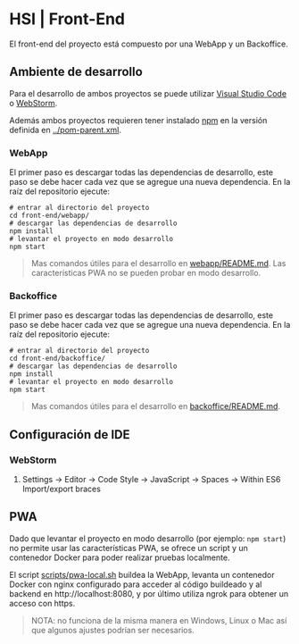 # HSI | Front-End

El front-end del proyecto está compuesto por una WebApp y un Backoffice.

## Ambiente de desarrollo

Para el desarrollo de ambos proyectos se puede utilizar [Visual Studio Code](https://code.visualstudio.com/Download) o [WebStorm](https://www.jetbrains.com/webstorm/download/).

Además ambos proyectos requieren tener instalado [npm](https://www.npmjs.com/get-npm) en la versión definida en [../pom-parent.xml](../pom-parent.xml#L19).

### WebApp

El primer paso es descargar todas las dependencias de desarrollo, este paso se debe hacer cada vez que se agregue una nueva dependencia. En la raíz del repositorio ejecute:

```shell
# entrar al directorio del proyecto
cd front-end/webapp/
# descargar las dependencias de desarrollo
npm install
# levantar el proyecto en modo desarrollo
npm start
```

> Mas comandos útiles para el desarrollo en [webapp/README.md](webapp/README.md).
> Las características PWA no se pueden probar en modo desarrollo.

### Backoffice

El primer paso es descargar todas las dependencias de desarrollo, este paso se debe hacer cada vez que se agregue una nueva dependencia. En la raíz del repositorio ejecute:

```shell
# entrar al directorio del proyecto
cd front-end/backoffice/
# descargar las dependencias de desarrollo
npm install
# levantar el proyecto en modo desarrollo
npm start
```

> Mas comandos útiles para el desarrollo en [backoffice/README.md](backoffice/README.md).

## Configuración de IDE

### WebStorm 

1. Settings -> Editor -> Code Style -> JavaScript -> Spaces -> Within ES6 Import/export braces

## PWA

Dado que levantar el proyecto en modo desarrollo (por ejemplo: `npm start`) no permite usar las características PWA, se ofrece un script y un contenedor Docker para poder realizar pruebas localmente.

El script [scripts/pwa-local.sh](../scripts/pwa-local.sh) buildea la WebApp, levanta un contenedor Docker con nginx configurado para acceder al código buildeado y al backend en http://localhost:8080, y por último utiliza ngrok para obtener un acceso con https.

> NOTA: no funciona de la misma manera en Windows, Linux o Mac así que algunos ajustes podrían ser necesarios.
